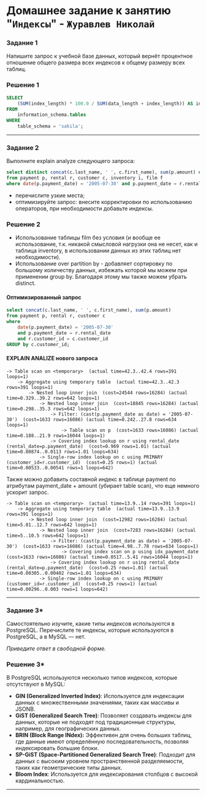 # Домашнее задание к занятию "`Индексы`" - `Журавлев Николай`

### Задание 1

Напишите запрос к учебной базе данных, который вернёт процентное отношение общего размера всех индексов к общему размеру всех таблиц.

### Решение 1

```sql
SELECT 
    (SUM(index_length) * 100.0 / SUM(data_length + index_length)) AS index_to_table_ratio
FROM 
    information_schema.tables
WHERE 
    table_schema = 'sakila'; 
```

---

### Задание 2

Выполните explain analyze следующего запроса:
```sql
select distinct concat(c.last_name, ' ', c.first_name), sum(p.amount) over (partition by c.customer_id, f.title)
from payment p, rental r, customer c, inventory i, film f
where date(p.payment_date) = '2005-07-30' and p.payment_date = r.rental_date and r.customer_id = c.customer_id and i.inventory_id = r.inventory_id
```
- перечислите узкие места;
- оптимизируйте запрос: внесите корректировки по использованию операторов, при необходимости добавьте индексы.

### Решение 2
* Использование таблицы film без условия (и вообще ее использование, т.к. никакой смысловой нагрузки она не несет, как и таблица inventory, в использовании данных из этих таблиц нет необходимости).
* Использование over partition by - добавляет сортировку по большому количеству данных, избежать которой мы можем при применении group by. Благодаря этому мы также можем убрать distinct.

#### Оптимизированный запрос
```sql
select concat(c.last_name, ' ', c.first_name), sum(p.amount)
from payment p, rental r, customer c
where
    date(p.payment_date) = '2005-07-30'
    and p.payment_date = r.rental_date
    and r.customer_id = c.customer_id
GROUP by c.customer_id;
```
#### EXPLAIN ANALIZE нового запроса
```
-> Table scan on <temporary>  (actual time=42.3..42.4 rows=391 loops=1)
    -> Aggregate using temporary table  (actual time=42.3..42.3 rows=391 loops=1)
        -> Nested loop inner join  (cost=24544 rows=16284) (actual time=0.329..39.2 rows=642 loops=1)
            -> Nested loop inner join  (cost=18845 rows=16284) (actual time=0.298..35.3 rows=642 loops=1)
                -> Filter: (cast(p.payment_date as date) = '2005-07-30')  (cost=1633 rows=16086) (actual time=0.242..27.8 rows=634 loops=1)
                    -> Table scan on p  (cost=1633 rows=16086) (actual time=0.188..21.9 rows=16044 loops=1)
                -> Covering index lookup on r using rental_date (rental_date=p.payment_date)  (cost=0.969 rows=1.01) (actual time=0.00874..0.0113 rows=1.01 loops=634)
            -> Single-row index lookup on c using PRIMARY (customer_id=r.customer_id)  (cost=0.25 rows=1) (actual time=0.00533..0.00541 rows=1 loops=642)
```

Также можно добавить составной индекс в таблице payment по атрибутам payment_date + amount (убирает table scan), что еще немного ускорит запрос.

```
-> Table scan on <temporary>  (actual time=13.9..14 rows=391 loops=1)
    -> Aggregate using temporary table  (actual time=13.9..13.9 rows=391 loops=1)
        -> Nested loop inner join  (cost=12982 rows=16284) (actual time=5.01..12.7 rows=642 loops=1)
            -> Nested loop inner join  (cost=7283 rows=16284) (actual time=5..10.5 rows=642 loops=1)
                -> Filter: (cast(p.payment_date as date) = '2005-07-30')  (cost=1633 rows=16086) (actual time=4.98..7.78 rows=634 loops=1)
                    -> Covering index scan on p using idx_payment_date  (cost=1633 rows=16086) (actual time=0.0517..5.41 rows=16044 loops=1)
                -> Covering index lookup on r using rental_date (rental_date=p.payment_date)  (cost=0.25 rows=1.01) (actual time=0.00305..0.00402 rows=1.01 loops=634)
            -> Single-row index lookup on c using PRIMARY (customer_id=r.customer_id)  (cost=0.25 rows=1) (actual time=0.00296..0.003 rows=1 loops=642)

```

---

### Задание 3*

Самостоятельно изучите, какие типы индексов используются в PostgreSQL. Перечислите те индексы, которые используются в PostgreSQL, а в MySQL — нет.

*Приведите ответ в свободной форме.*

### Решение 3*
В PostgreSQL используются несколько типов индексов, которые отсутствуют в MySQL:

* **GIN (Generalized Inverted Index)**: Используется для индексации данных с множественными значениями, таких как массивы и JSONB.
* **GiST (Generalized Search Tree)**: Позволяет создавать индексы для данных, которые не подходят под традиционные структуры, например, для географических данных.
* **BRIN (Block Range INdex):** Эффективен для очень больших таблиц, где данные имеют определённую последовательность, позволяя индексировать большие блоки.
* **SP-GiST (Space-Partitioned Generalized Search Tree)**: Подходит для данных с высоким уровнем пространственной разделяемости, таких как геометрические типы данных.
* **Bloom Index**: Используется для индексирования столбцов с высокой кардинальностью.

---
